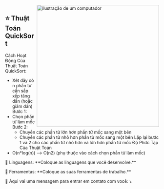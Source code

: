 <img src="https://raw.githubusercontent.com/MicaelliMedeiros/micaellimedeiros/master/image/computer-illustration.png" alt="ilustração de um computador" min-width="400px" max-width="400px" width="400px" align="right">

## ⭐ Thuật Toán QuickSort
Cách Hoạt Động Của Thuật Toán QuickSort:
- Xét dãy có n phần tử cần sắp xếp tăng dần (hoặc giảm dần) 
Bước 1: 
- Chọn phần tử làm mốc
Bước 2: 
	- Chuyển các phần tử lớn hơn phần tử mốc sang một bên 
	- Chuyển các phần tử nhỏ hơn phần tử mốc sang một bên
Lặp lại bước 1 và 2 cho các phần tử nhỏ hơn và lớn hơn phần tử mốc
Độ Phức Tạp Của Thuật Toán
- O(n*log(n)) --> O(n2) 
(phụ thuộc vào cách chọn phần tử làm mốc)




<p align="left">
  🦄 Linguagens: **Coloque as linguagens que você desenvolve.**
</p>

<p align="left">
  💼 Ferramentas: **Coloque as suas ferramentas de trabalho.**
</p>

<p align="left">
  💌 Aqui vai uma mensagem para entrar em contato com você: ⤵️
</p>

